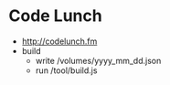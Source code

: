 # Code Lunch
- http://codelunch.fm
- build
  - write /volumes/yyyy_mm_dd.json
  - run /tool/build.js
